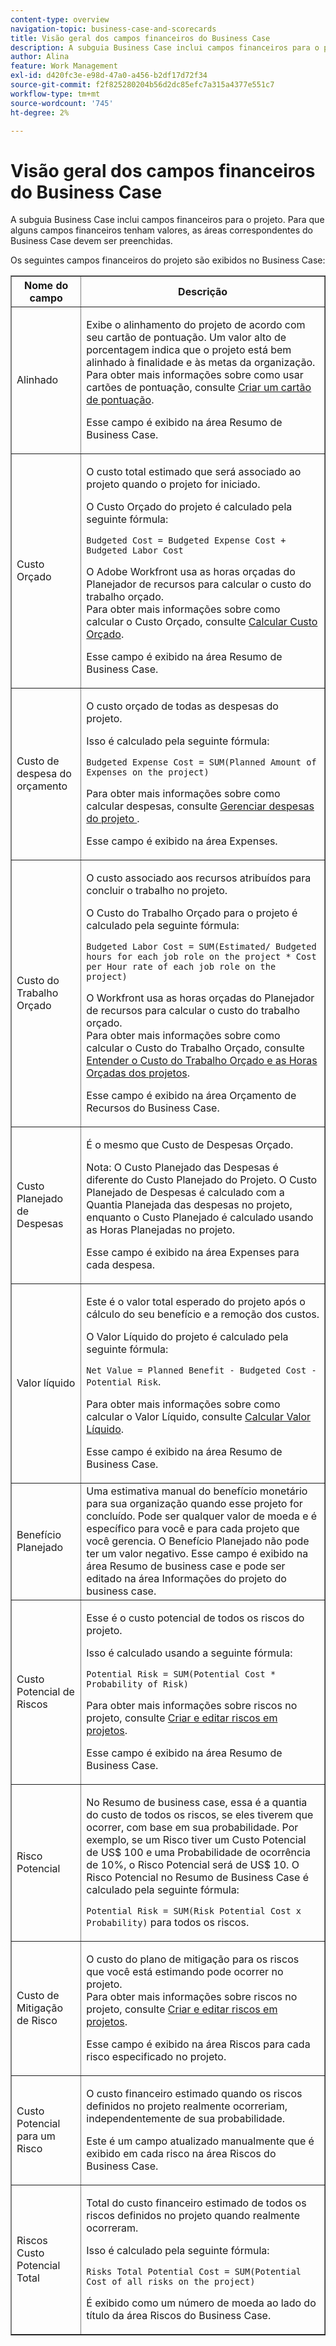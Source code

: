 ```yaml
---
content-type: overview
navigation-topic: business-case-and-scorecards
title: Visão geral dos campos financeiros do Business Case
description: A subguia Business Case inclui campos financeiros para o projeto. Para que alguns campos financeiros tenham valores, as áreas correspondentes do Business Case devem ser preenchidas.
author: Alina
feature: Work Management
exl-id: d420fc3e-e98d-47a0-a456-b2df17d72f34
source-git-commit: f2f825280204b56d2dc85efc7a315a4377e551c7
workflow-type: tm+mt
source-wordcount: '745'
ht-degree: 2%

---
```


# Visão geral dos campos financeiros do Business Case

A subguia Business Case inclui campos financeiros para o projeto. Para que alguns campos financeiros tenham valores, as áreas correspondentes do Business Case devem ser preenchidas.  

Os seguintes campos financeiros do projeto são exibidos no Business Case:

<table border="1" cellspacing="15" cellpadding="1"> 
 <col> 
 <col> 
 <thead> 
  <tr> 
   <th scope="col">Nome do campo</th> 
   <th scope="col">Descrição</th> 
  </tr> 
 </thead> 
 <tbody> 
  <tr> 
   <td>Alinhado </td> 
   <td> <p>Exibe o alinhamento do projeto de acordo com seu cartão de pontuação. Um valor alto de porcentagem indica que o projeto está bem alinhado à finalidade e às metas da organização. <br>Para obter mais informações sobre como usar cartões de pontuação, consulte <a href="../../../administration-and-setup/set-up-workfront/configure-system-defaults/create-scorecard.md" class="MCXref xref">Criar um cartão de pontuação</a>.</p> <p>Esse campo é exibido na área Resumo de Business Case. </p> </td> 
  </tr> 
  <tr> 
   <td>Custo Orçado</td> 
   <td> <p>O custo total estimado que será associado ao projeto quando o projeto for iniciado.</p> <p>O Custo Orçado do projeto é calculado pela seguinte fórmula:<br></p> <p><code>Budgeted Cost =&nbsp;Budgeted Expense Cost + Budgeted Labor Cost </code> <br> </p> <p>O Adobe Workfront usa as horas orçadas do Planejador de recursos para calcular o custo do trabalho orçado.<br>Para obter mais informações sobre como calcular o Custo Orçado, consulte <a href="../../../manage-work/projects/project-finances/budgeted-cost.md" class="MCXref xref">Calcular Custo Orçado</a>. </p> <p>Esse campo é exibido na área Resumo de Business Case.</p> </td> 
  </tr> 
  <tr> 
   <td>Custo de despesa do orçamento</td> 
   <td> <p>O custo orçado de todas as despesas do projeto. </p> <p>Isso é calculado pela seguinte fórmula:</p> <p><code>Budgeted Expense Cost = SUM(Planned Amount of Expenses on the project) </code></p> <p>Para obter mais informações sobre como calcular despesas, consulte <a href="../../../manage-work/projects/project-finances/manage-project-expenses.md" class="MCXref xref">Gerenciar despesas do projeto </a>.</p> <p>Esse campo é exibido na área Expenses.</p> </td> 
  </tr> 
  <tr> 
   <td>Custo do Trabalho Orçado</td> 
   <td> <p>O custo associado aos recursos atribuídos para concluir o trabalho no projeto.</p> <p>O Custo do Trabalho Orçado para o projeto é calculado pela seguinte fórmula:<br></p> <p><code>Budgeted Labor Cost = SUM(Estimated/ Budgeted hours for each job role on the project * Cost per Hour rate of each job role on the project) </code><br></p> <p>O Workfront usa as horas orçadas do Planejador de recursos para calcular o custo do trabalho orçado.<br>Para obter mais informações sobre como calcular o Custo do Trabalho Orçado, consulte <a href="../../../manage-work/projects/project-finances/budgeted-labor-cost.md" class="MCXref xref">Entender o Custo do Trabalho Orçado e as Horas Orçadas dos projetos</a>.</p> <p>Esse campo é exibido na área Orçamento de Recursos do Business Case. </p> </td> 
  </tr> 
  <tr> 
   <td>Custo Planejado de Despesas</td> 
   <td> <p>É o mesmo que Custo de Despesas Orçado. </p> <p>Nota: O Custo Planejado das Despesas é diferente do Custo Planejado do Projeto. O Custo Planejado de Despesas é calculado com a Quantia Planejada das despesas no projeto, enquanto o Custo Planejado é calculado usando as Horas Planejadas no projeto. </p> <p>Esse campo é exibido na área Expenses para cada despesa.</p> </td> 
  </tr> 
  <tr> 
   <td>Valor líquido</td> 
   <td> <p>Este é o valor total esperado do projeto após o cálculo do seu benefício e a remoção dos custos.</p> <p>O Valor Líquido do projeto é calculado pela seguinte fórmula:<br></p> <p><code>Net Value = Planned Benefit - Budgeted Cost - Potential Risk</code>. <br></p> <p>Para obter mais informações sobre como calcular o Valor Líquido, consulte <a href="../../../manage-work/projects/project-finances/calculate-net-value.md" class="MCXref xref">Calcular Valor Líquido</a>.<br></p> <p>Esse campo é exibido na área Resumo de Business Case.</p> </td> 
  </tr> 
  <tr> 
   <td>Benefício Planejado</td> 
   <td>Uma estimativa manual do benefício monetário para sua organização quando esse projeto for concluído. Pode ser qualquer valor de moeda e é específico para você e para cada projeto que você gerencia. O Benefício Planejado não pode ter um valor negativo. Esse campo é exibido na área Resumo de business case e pode ser editado na área Informações do projeto do business case. </td> 
  </tr> 
  <tr> 
   <td>Custo Potencial de Riscos</td> 
   <td> <p>Esse é o custo potencial de todos os riscos do projeto. </p> <p>Isso é calculado usando a seguinte fórmula:</p> <p><code>Potential Risk = SUM(Potential Cost * Probability of Risk) </code></p> <p>Para obter mais informações sobre riscos no projeto, consulte <a href="../../../manage-work/projects/define-a-business-case/create-edit-risks-on-projects.md" class="MCXref xref">Criar e editar riscos em projetos</a>.</p> <p>Esse campo é exibido na área Resumo de Business Case.</p> </td> 
  </tr> 
  <tr> 
   <td>Risco Potencial</td> 
   <td> <p>No Resumo de business case, essa é a quantia do custo de todos os riscos, se eles tiverem que ocorrer, com base em sua probabilidade. Por exemplo, se um Risco tiver um Custo Potencial de US$ 100 e uma Probabilidade de ocorrência de 10%, o Risco Potencial será de US$ 10. O Risco Potencial no Resumo de Business Case é calculado pela seguinte fórmula:</p> <p><code>Potential&nbsp;Risk = SUM(Risk Potential Cost x Probability)</code> para todos os riscos. </p> </td> 
  </tr> 
  <tr> 
   <td>Custo de Mitigação de Risco</td> 
   <td> <p>O custo do plano de mitigação para os riscos que você está estimando pode ocorrer no projeto.<br>Para obter mais informações sobre riscos no projeto, consulte <a href="../../../manage-work/projects/define-a-business-case/create-edit-risks-on-projects.md" class="MCXref xref">Criar e editar riscos em projetos</a>.</p> <p>Esse campo é exibido na área Riscos para cada risco especificado no projeto.</p> </td> 
  </tr> 
  <tr> 
   <td>Custo Potencial para um Risco</td> 
   <td> <p>O custo financeiro estimado quando os riscos definidos no projeto realmente ocorreriam, independentemente de sua probabilidade. </p> <p>Este é um campo atualizado manualmente que é exibido em cada risco na área Riscos do Business Case. </p> </td> 
  </tr> 
  <tr> 
   <td>Riscos Custo Potencial Total</td> 
   <td> <p>Total do custo financeiro estimado de todos os riscos definidos no projeto quando realmente ocorreram. </p> <p>Isso é calculado pela seguinte fórmula:</p> <p><code>Risks Total Potential Cost = SUM(Potential Cost of all risks on the project) </code></p> <p>É exibido como um número de moeda ao lado do título da área Riscos do Business Case.</p> </td> 
  </tr> 
 </tbody> 
</table>
